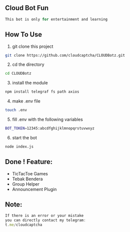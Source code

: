 ## Cloud Bot Fun

```javascript
This bot is only for entertainment and learning
```
## How To Use

1. git clone this project

```sh
git clone https://github.com/cloudcaptcha/CLOUDBotz.git
```

2. cd the directory

```sh
cd CLOUDBotz
```

3. install the module

```sh
npm install telegraf fs path axios
```

4. make .env file

```sh
touch .env
```

5. fill .env with the following variables

```sh
BOT_TOKEN=12345:abcdfghijklmnopqrstuvwxyz
```

6. start the bot

```sh
node index.js
```

## Done ! Feature:

- TicTacToe Games
- Tebak Bendera
- Group Helper
- Announcement Plugin

## Note:

```javascript
If there is an error or your mistake
you can directly contact my telegram:
t.me/cloudcaptcha
```

